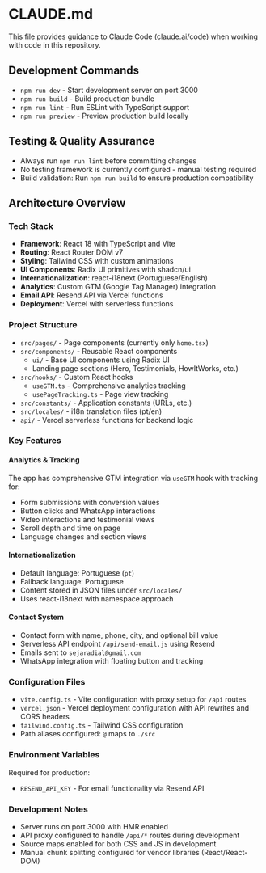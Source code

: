 # CLAUDE.md

This file provides guidance to Claude Code (claude.ai/code) when working with code in this repository.

## Development Commands

- `npm run dev` - Start development server on port 3000
- `npm run build` - Build production bundle
- `npm run lint` - Run ESLint with TypeScript support
- `npm run preview` - Preview production build locally

## Testing & Quality Assurance

- Always run `npm run lint` before committing changes
- No testing framework is currently configured - manual testing required
- Build validation: Run `npm run build` to ensure production compatibility

## Architecture Overview

### Tech Stack
- **Framework**: React 18 with TypeScript and Vite
- **Routing**: React Router DOM v7
- **Styling**: Tailwind CSS with custom animations
- **UI Components**: Radix UI primitives with shadcn/ui
- **Internationalization**: react-i18next (Portuguese/English)
- **Analytics**: Custom GTM (Google Tag Manager) integration
- **Email API**: Resend API via Vercel functions
- **Deployment**: Vercel with serverless functions

### Project Structure

- `src/pages/` - Page components (currently only `home.tsx`)
- `src/components/` - Reusable React components
  - `ui/` - Base UI components using Radix UI
  - Landing page sections (Hero, Testimonials, HowItWorks, etc.)
- `src/hooks/` - Custom React hooks
  - `useGTM.ts` - Comprehensive analytics tracking
  - `usePageTracking.ts` - Page view tracking
- `src/constants/` - Application constants (URLs, etc.)
- `src/locales/` - i18n translation files (pt/en)
- `api/` - Vercel serverless functions for backend logic

### Key Features

#### Analytics & Tracking
The app has comprehensive GTM integration via `useGTM` hook with tracking for:
- Form submissions with conversion values
- Button clicks and WhatsApp interactions
- Video interactions and testimonial views
- Scroll depth and time on page
- Language changes and section views

#### Internationalization
- Default language: Portuguese (`pt`)
- Fallback language: Portuguese
- Content stored in JSON files under `src/locales/`
- Uses react-i18next with namespace approach

#### Contact System
- Contact form with name, phone, city, and optional bill value
- Serverless API endpoint `/api/send-email.js` using Resend
- Emails sent to `sejaradial@gmail.com`
- WhatsApp integration with floating button and tracking

### Configuration Files

- `vite.config.ts` - Vite configuration with proxy setup for `/api` routes
- `vercel.json` - Vercel deployment configuration with API rewrites and CORS headers
- `tailwind.config.ts` - Tailwind CSS configuration
- Path aliases configured: `@` maps to `./src`

### Environment Variables

Required for production:
- `RESEND_API_KEY` - For email functionality via Resend API

### Development Notes

- Server runs on port 3000 with HMR enabled
- API proxy configured to handle `/api/*` routes during development
- Source maps enabled for both CSS and JS in development
- Manual chunk splitting configured for vendor libraries (React/React-DOM)